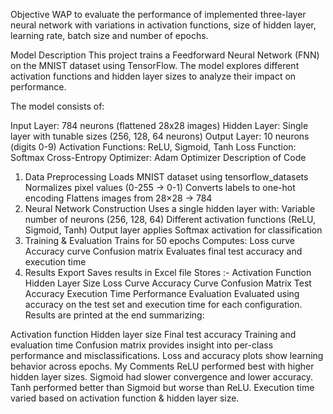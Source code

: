 Objective
WAP to evaluate the performance of implemented three-layer neural network with variations in activation functions, size of hidden layer, learning rate, batch size and number of epochs.

Model Description
This project trains a Feedforward Neural Network (FNN) on the MNIST dataset using TensorFlow.
The model explores different activation functions and hidden layer sizes to analyze their impact on performance.

The model consists of:

Input Layer: 784 neurons (flattened 28x28 images)
Hidden Layer: Single layer with tunable sizes (256, 128, 64 neurons)
Output Layer: 10 neurons (digits 0-9)
Activation Functions: ReLU, Sigmoid, Tanh
Loss Function: Softmax Cross-Entropy
Optimizer: Adam Optimizer
Description of Code
1. Data Preprocessing
Loads MNIST dataset using tensorflow_datasets
Normalizes pixel values (0-255 → 0-1)
Converts labels to one-hot encoding
Flattens images from 28×28 → 784
2. Neural Network Construction
Uses a single hidden layer with:
Variable number of neurons (256, 128, 64)
Different activation functions (ReLU, Sigmoid, Tanh)
Output layer applies Softmax activation for classification
3. Training & Evaluation
Trains for 50 epochs
Computes:
Loss curve
Accuracy curve
Confusion matrix
Evaluates final test accuracy and execution time
4. Results Export
Saves results in Excel file
Stores :-
Activation Function
Hidden Layer Size
Loss Curve
Accuracy Curve
Confusion Matrix
Test Accuracy
Execution Time
Performance Evaluation
Evaluated using accuracy on the test set and execution time for each configuration. Results are printed at the end summarizing:

Activation function
Hidden layer size
Final test accuracy
Training and evaluation time
Confusion matrix provides insight into per-class performance and misclassifications.
Loss and accuracy plots show learning behavior across epochs.
My Comments
ReLU performed best with higher hidden layer sizes.
Sigmoid had slower convergence and lower accuracy.
Tanh performed better than Sigmoid but worse than ReLU.
Execution time varied based on activation function & hidden layer size.
